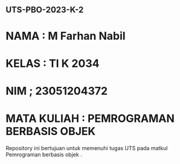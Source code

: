 ## UTS-PBO-2023-K-2

# NAMA : M Farhan Nabil
# KELAS : TI K 2034
# NIM ; 23051204372
# MATA KULIAH : PEMROGRAMAN BERBASIS OBJEK

Repository ini bertujuan untuk memenuhi tugas UTS pada matkul Pemrograman berbasis objek .